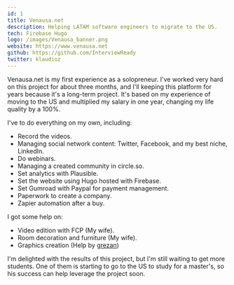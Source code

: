 ```yaml
---
id: 1
title: Venausa.net
description: Helping LATAM software engineers to migrate to the US.
tech: Firebase Hugo
logo: /images/Venausa_banner.png
website: https://www.venausa.net
github: https://github.com/InterviewReady
twitter: klaudioz
---
```


Venausa.net is my first experience as a solopreneur. I've worked very hard on this project for about three months, and I'll keeping this platform for years because it's a long-term project. It's based on my experience of moving to the US and multiplied my salary in one year, changing my life quality by a 100%.

I've to do everything on my own, including:

- Record the videos.
- Managing social network content: Twitter, Facebook, and my best niche, LinkedIn.
- Do webinars.
- Managing a created community in circle.so.
- Set analytics with Plausible.
- Set the website using Hugo hosted with Firebase.
- Set Gumroad with Paypal for payment management.
- Paperwork to create a company.
- Zapier automation after a buy.

I got some help on:

- Video edition with FCP (My wife).
- Room decoration and furniture (My wife).
- Graphics creation (Help by [grezan](www.grezan.cl))

I'm delighted with the results of this project, but I'm still waiting to get more students. One of them is starting to go to the US to study for a master's, so his success can help leverage the project soon.
